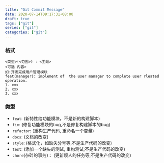 ```yaml
---
title: "Git Commit Message"
date: 2020-07-14T09:17:31+08:00
draft: true
tags: ["git"]
series: ["git"]
categories: ["git"]
---
```


### 格式

```
<类型>(<范围>) : <主题>
<可选 内容>
如:开发完成用户管理模块
feat(manager): implement of  the user manager to complete user rleated operation.
1. xxx
2. xxx 
3. xxx
```

### 类型

- `feat`: (新特性给功能模块，不是新的构建脚本)
- `fix`: (修复功能模块的bug,不是修复构建脚本的bug)
- `refactor`: (重构生产代码, 重命名一个变量)
- `docs`: (文档的改变)
- `style`: (格式化，如缺失分号等,不是生产代码的改变)
- `test`: (添加一个缺失的测试, 重构测试;不是生产代码的改变)
- `chore`(杂碎的事务)： (更新烦人的任务等;不是生产代码的改变)

    